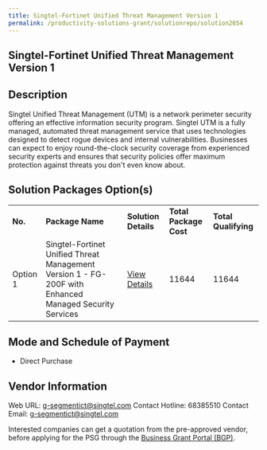 ```yaml
---
title: Singtel-Fortinet Unified Threat Management Version 1
permalink: /productivity-solutions-grant/solutionrepo/solution2654
---
```


## Singtel-Fortinet Unified Threat Management Version 1

## Description

Singtel Unified Threat Management (UTM) is a network perimeter security offering an effective information security program. Singtel UTM is a fully managed, automated threat management service that uses technologies designed to detect rogue devices and internal vulnerabilities. Businesses can expect to enjoy round-the-clock security coverage from experienced security experts and ensures that security policies offer maximum protection against threats you don't even know about.

## Solution Packages Option(s)

<table>
<tr>
<td><b>No.</b></td>
<td><b>Package Name</b></td>
<td><b>Solution Details</b></td>
<td><b>Total Package Cost</b></td>
<td><b>Total Qualifying</b></td>
</tr>
<tr>
<td>Option 1</td>
<td>Singtel-Fortinet Unified Threat Management Version 1 - FG-200F with Enhanced Managed Security Services</td>
<td><a href='https://www.gobusiness.gov.sg/images/psg/Singtel-Fortinet_20210430_Desensitised_Annex_3_Part_5.pdf'>View Details</a></td>
<td>11644</td>
<td>11644</td>
</tr>
</table>

## Mode and Schedule of Payment

 - Direct Purchase

## Vendor Information

 Web URL: g-segmentict@singtel.com 
Contact Hotline: 68385510 
Contact Email: g-segmentict@singtel.com 


Interested companies can get a quotation from the pre-approved vendor, before applying for the PSG through the <a href='https://www.businessgrants.gov.sg/'>Business Grant Portal (BGP)</a>.
<script src="/jquery/resize-tables.js"></script>

